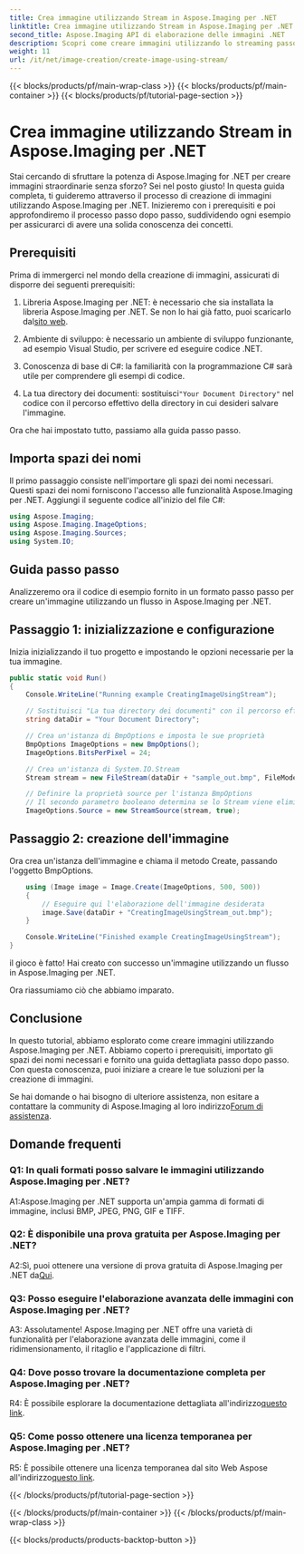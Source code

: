 ```yaml
---
title: Crea immagine utilizzando Stream in Aspose.Imaging per .NET
linktitle: Crea immagine utilizzando Stream in Aspose.Imaging per .NET
second_title: Aspose.Imaging API di elaborazione delle immagini .NET
description: Scopri come creare immagini utilizzando lo streaming passo dopo passo con Aspose.Imaging per .NET. Guida completa, prerequisiti e domande frequenti incluse.
weight: 11
url: /it/net/image-creation/create-image-using-stream/
---
```


{{< blocks/products/pf/main-wrap-class >}}
{{< blocks/products/pf/main-container >}}
{{< blocks/products/pf/tutorial-page-section >}}

# Crea immagine utilizzando Stream in Aspose.Imaging per .NET

Stai cercando di sfruttare la potenza di Aspose.Imaging for .NET per creare immagini straordinarie senza sforzo? Sei nel posto giusto! In questa guida completa, ti guideremo attraverso il processo di creazione di immagini utilizzando Aspose.Imaging per .NET. Inizieremo con i prerequisiti e poi approfondiremo il processo passo dopo passo, suddividendo ogni esempio per assicurarci di avere una solida conoscenza dei concetti.

## Prerequisiti

Prima di immergerci nel mondo della creazione di immagini, assicurati di disporre dei seguenti prerequisiti:

1.  Libreria Aspose.Imaging per .NET: è necessario che sia installata la libreria Aspose.Imaging per .NET. Se non lo hai già fatto, puoi scaricarlo dal[sito web](https://releases.aspose.com/imaging/net/).

2. Ambiente di sviluppo: è necessario un ambiente di sviluppo funzionante, ad esempio Visual Studio, per scrivere ed eseguire codice .NET.

3. Conoscenza di base di C#: la familiarità con la programmazione C# sarà utile per comprendere gli esempi di codice.

4.  La tua directory dei documenti: sostituisci`"Your Document Directory"` nel codice con il percorso effettivo della directory in cui desideri salvare l'immagine.

Ora che hai impostato tutto, passiamo alla guida passo passo.

## Importa spazi dei nomi

Il primo passaggio consiste nell'importare gli spazi dei nomi necessari. Questi spazi dei nomi forniscono l'accesso alle funzionalità Aspose.Imaging per .NET. Aggiungi il seguente codice all'inizio del file C#:

```csharp
using Aspose.Imaging;
using Aspose.Imaging.ImageOptions;
using Aspose.Imaging.Sources;
using System.IO;
```

## Guida passo passo

Analizzeremo ora il codice di esempio fornito in un formato passo passo per creare un'immagine utilizzando un flusso in Aspose.Imaging per .NET.

## Passaggio 1: inizializzazione e configurazione

Inizia inizializzando il tuo progetto e impostando le opzioni necessarie per la tua immagine.

```csharp
public static void Run()
{
    Console.WriteLine("Running example CreatingImageUsingStream");

    // Sostituisci "La tua directory dei documenti" con il percorso effettivo della directory dei documenti.
    string dataDir = "Your Document Directory";

    // Crea un'istanza di BmpOptions e imposta le sue proprietà
    BmpOptions ImageOptions = new BmpOptions();
    ImageOptions.BitsPerPixel = 24;

    // Crea un'istanza di System.IO.Stream
    Stream stream = new FileStream(dataDir + "sample_out.bmp", FileMode.Create);

    // Definire la proprietà source per l'istanza BmpOptions
    // Il secondo parametro booleano determina se lo Stream viene eliminato una volta fuori dall'ambito
    ImageOptions.Source = new StreamSource(stream, true);
```

## Passaggio 2: creazione dell'immagine

Ora crea un'istanza dell'immagine e chiama il metodo Create, passando l'oggetto BmpOptions.

```csharp
    using (Image image = Image.Create(ImageOptions, 500, 500))
    {
        // Eseguire qui l'elaborazione dell'immagine desiderata
        image.Save(dataDir + "CreatingImageUsingStream_out.bmp");
    }

    Console.WriteLine("Finished example CreatingImageUsingStream");
}
```

il gioco è fatto! Hai creato con successo un'immagine utilizzando un flusso in Aspose.Imaging per .NET.

Ora riassumiamo ciò che abbiamo imparato.

## Conclusione

In questo tutorial, abbiamo esplorato come creare immagini utilizzando Aspose.Imaging per .NET. Abbiamo coperto i prerequisiti, importato gli spazi dei nomi necessari e fornito una guida dettagliata passo dopo passo. Con questa conoscenza, puoi iniziare a creare le tue soluzioni per la creazione di immagini.

 Se hai domande o hai bisogno di ulteriore assistenza, non esitare a contattare la community di Aspose.Imaging al loro indirizzo[Forum di assistenza](https://forum.aspose.com/).

## Domande frequenti

### Q1: In quali formati posso salvare le immagini utilizzando Aspose.Imaging per .NET?

A1:Aspose.Imaging per .NET supporta un'ampia gamma di formati di immagine, inclusi BMP, JPEG, PNG, GIF e TIFF.

### Q2: È disponibile una prova gratuita per Aspose.Imaging per .NET?

 A2:Sì, puoi ottenere una versione di prova gratuita di Aspose.Imaging per .NET da[Qui](https://releases.aspose.com/).

### Q3: Posso eseguire l'elaborazione avanzata delle immagini con Aspose.Imaging per .NET?

A3: Assolutamente! Aspose.Imaging per .NET offre una varietà di funzionalità per l'elaborazione avanzata delle immagini, come il ridimensionamento, il ritaglio e l'applicazione di filtri.

### Q4: Dove posso trovare la documentazione completa per Aspose.Imaging per .NET?

 R4: È possibile esplorare la documentazione dettagliata all'indirizzo[questo link](https://reference.aspose.com/imaging/net/).

### Q5: Come posso ottenere una licenza temporanea per Aspose.Imaging per .NET?

 R5: È possibile ottenere una licenza temporanea dal sito Web Aspose all'indirizzo[questo link](https://purchase.aspose.com/temporary-license/).

{{< /blocks/products/pf/tutorial-page-section >}}

{{< /blocks/products/pf/main-container >}}
{{< /blocks/products/pf/main-wrap-class >}}

{{< blocks/products/products-backtop-button >}}
